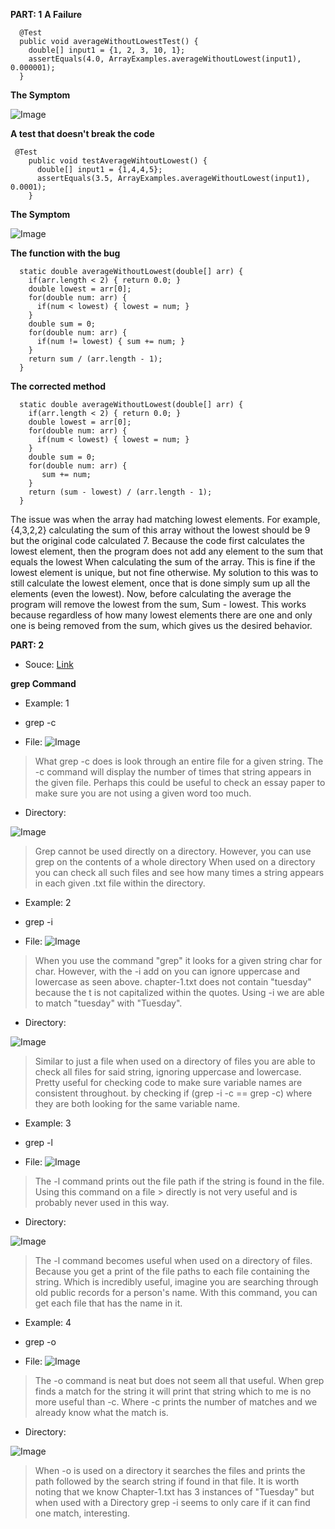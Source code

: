**PART: 1**
**A Failure**
```
  @Test
  public void averageWithoutLowestTest() {
    double[] input1 = {1, 2, 3, 10, 1};
    assertEquals(4.0, ArrayExamples.averageWithoutLowest(input1), 0.000001);
  }
```

**The Symptom**

![Image](Run_Fail_lab3.png)

**A test that doesn't break the code**

```
 @Test
    public void testAverageWihtoutLowest() {
      double[] input1 = {1,4,4,5};
      assertEquals(3.5, ArrayExamples.averageWithoutLowest(input1), 0.0001);
    }
```

**The Symptom**

![Image](Run_works_lab3.png)



**The function with the bug**

```
  static double averageWithoutLowest(double[] arr) {
    if(arr.length < 2) { return 0.0; }
    double lowest = arr[0];
    for(double num: arr) {
      if(num < lowest) { lowest = num; }
    }
    double sum = 0;
    for(double num: arr) {
      if(num != lowest) { sum += num; }
    }
    return sum / (arr.length - 1);
  }

```

**The corrected method**
```
  static double averageWithoutLowest(double[] arr) {
    if(arr.length < 2) { return 0.0; }
    double lowest = arr[0];
    for(double num: arr) {
      if(num < lowest) { lowest = num; }
    }
    double sum = 0;
    for(double num: arr) {
       sum += num; 
    }
    return (sum - lowest) / (arr.length - 1);
  }
```

The issue was when the array had matching lowest elements. For example, {4,3,2,2} calculating the sum of this array without the lowest should be 9 but the original code calculated 7. Because the code first calculates the lowest element, then the program does not add any element to the sum that equals the lowest When calculating the sum of the array. This is fine if the lowest element is unique, but not fine otherwise. My solution to this was to still calculate the lowest element, once that is done simply sum up all the elements (even the lowest). Now, before calculating the average the program will remove the lowest from the sum, Sum - lowest. This works because regardless of how many lowest elements there are one and only one is being removed from the sum, which gives us the desired behavior.

**PART: 2**
* Souce: 
[Link](https://www.geeksforgeeks.org/grep-command-in-unixlinux/#)

**grep Command**

* Example: 1

* grep -c

* File:
![Image](grep_c_file.png)

> What grep -c does is look through an entire file for a given string. The -c command will display the
> number of times that string appears in the given file. Perhaps this could be useful to check an essay
> paper to make sure you are not using a given word too much.

* Directory:

![Image](grep_c_direct.png)

> Grep cannot be used directly on a directory. However, you can use grep on the contents of a whole
> directory When used on a directory you can check all such files and see how many times a string appears
> in each given .txt file within the directory.

* Example: 2

* grep -i

* File:
![Image](grep_i_file.png)

> When you use the command "grep" it looks for a given string char for char. However, with the -i add on
> you can ignore uppercase and lowercase as seen above. chapter-1.txt does not contain "tuesday"
> because the t is not capitalized within the quotes. Using -i we are able to match "tuesday" with
> "Tuesday".


* Directory:

![Image](grep_i_direct.png) 

> Similar to just a file when used on a directory of files you are able to check all files for said
> string, ignoring uppercase and lowercase. Pretty useful for checking code to make sure variable names
> are consistent throughout. by checking if (grep -i -c == grep -c) where they are both looking for the
> same variable name.

* Example: 3

* grep -l

* File:
![Image](grep_l_file.png) 

> The -l command prints out the file path if the string is found in the file. Using this command on a file > directly is not very useful and is probably never used in this way.

* Directory:

![Image](grep_l_direct.png)

>  The -l command becomes useful when used on a directory of files. Because you get a print of the file
>  paths to each file containing the string. Which is incredibly useful, imagine you are searching through
>  old public records for a person's name. With this command, you can get each file that has the name in
>  it.

* Example: 4

* grep -o

* File:
![Image](grep_o_file.png) 

> The -o command is neat but does not seem all that useful. When grep finds a match for the string it will
> print that string which to me is no more useful than -c. Where -c prints the number of matches and we
> already know what the match is.

* Directory:

![Image](grep_o_direct.png) 

> When -o is used on a directory it searches the files and prints the path followed by the search string if found in that file. It is worth noting that we know Chapter-1.txt has 3 instances of "Tuesday" but when used with a Directory grep -i seems to only care if it can find one match, interesting.


